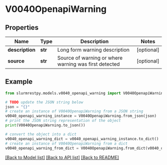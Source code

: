 # V0040OpenapiWarning


## Properties

Name | Type | Description | Notes
------------ | ------------- | ------------- | -------------
**description** | **str** | Long form warning description | [optional]
**source** | **str** | Source of warning or where warning was first detected | [optional]

## Example

```python
from slurmrestpy.models.v0040_openapi_warning import V0040OpenapiWarning

# TODO update the JSON string below
json = "{}"
# create an instance of V0040OpenapiWarning from a JSON string
v0040_openapi_warning_instance = V0040OpenapiWarning.from_json(json)
# print the JSON string representation of the object
print(V0040OpenapiWarning.to_json())

# convert the object into a dict
v0040_openapi_warning_dict = v0040_openapi_warning_instance.to_dict()
# create an instance of V0040OpenapiWarning from a dict
v0040_openapi_warning_from_dict = V0040OpenapiWarning.from_dict(v0040_openapi_warning_dict)
```
[[Back to Model list]](../README.md#documentation-for-models) [[Back to API list]](../README.md#documentation-for-api-endpoints) [[Back to README]](../README.md)


